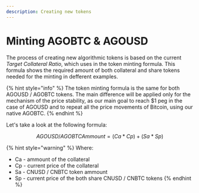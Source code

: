 ```yaml
---
description: Creating new tokens
---
```


# Minting AGOBTC & AGOUSD

The process of creating new algorithmic tokens is based on the current _Target Collateral Ratio_, which uses in the token minting formula. This formula shows the required amount of both collateral and share tokens needed for the minting in defferent examples.

{% hint style="info" %}
The token minting formula is the same for both AGOUSD / AGOBTC tokens. The main difference will be applied only for the mechanism of the price stability, as our main goal to reach $1 peg in the case of AGOUSD and to repeat all the price movements of Bitcoin, using our native AGOBTC.
{% endhint %}

Let's take a look at the following formula:

$$
AGOUSD / AGOBTC Ammount=(Ca*Cp) +(Sa*Sp)
$$

{% hint style="warning" %}
Where:

* Ca - ammount of the collateral
* Cp - current price of the collateral
* Sa - CNUSD / CNBTC token ammount
* Sp - current price of the both share CNUSD / CNBTC tokens
{% endhint %}

